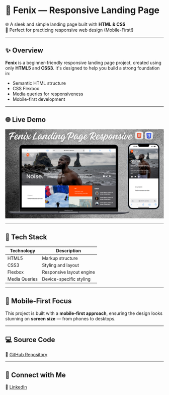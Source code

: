 # 🚀 Fenix — Responsive Landing Page

🌐 A sleek and simple landing page built with **HTML & CSS**  
🧪 Perfect for practicing responsive web design (Mobile-First!)

---

## ✨ Overview

**Fenix** is a beginner-friendly responsive landing page project, created using only **HTML5** and **CSS3**. It's designed to help you build a strong foundation in:
- Semantic HTML structure
- CSS Flexbox
- Media queries for responsiveness
- Mobile-first development

---

## 🌐 Live Demo

[![Website Preview](assets/images/fenix.png
)](https://nufail-01.github.io/Fenix/)

---

## 🧰 Tech Stack

| Technology | Description              |
|------------|--------------------------|
| HTML5      | Markup structure         |
| CSS3       | Styling and layout       |
| Flexbox    | Responsive layout engine |
| Media Queries | Device-specific styling |

---

## 📱 Mobile-First Focus

This project is built with a **mobile-first approach**, ensuring the design looks stunning on **screen size** — from phones to desktops.

---

## 💻 Source Code

🔗 [GitHub Repository](https://github.com/nufail-01/Fenix.git)

---

## 🤝 Connect with Me

🔗 [LinkedIn](https://www.linkedin.com/in/nufailshaikh/) 


